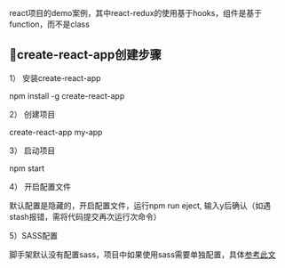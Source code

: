 react项目的demo案例，其中react-redux的使用基于hooks，组件是基于function，而不是class

## 🚀create-react-app创建步骤

1） 安装create-react-app

npm install -g create-react-app

2） 创建项目

create-react-app my-app

3） 启动项目

npm start

4） 开启配置文件

默认配置是隐藏的，开启配置文件，运行npm run eject, 输入y后确认（如遇stash报错，需将代码提交再次运行次命令）

5）SASS配置

脚手架默认没有配置sass，项目中如果使用sass需要单独配置，具体[参考此文](https://segmentfault.com/a/1190000016342792)

